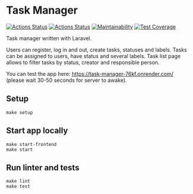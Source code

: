 # Task Manager
[![Actions Status](https://github.com/davydovks/php-project-57/actions/workflows/hexlet-check.yml/badge.svg)](https://github.com/davydovks/php-project-57/actions)
[![Actions Status](https://github.com/davydovks/php-project-57/actions/workflows/coverage.yml/badge.svg)](https://github.com/davydovks/php-project-57/actions)
[![Maintainability](https://api.codeclimate.com/v1/badges/500f7ea2ebf6932335b6/maintainability)](https://codeclimate.com/github/davydovks/php-project-57/maintainability)
[![Test Coverage](https://api.codeclimate.com/v1/badges/500f7ea2ebf6932335b6/test_coverage)](https://codeclimate.com/github/davydovks/php-project-57/test_coverage)

Task manager written with Laravel.

Users can register, log in and out, create tasks, statuses and labels. Tasks can be assigned to users, have status and several labels. Task list page allows to filter tasks by status, creator and responsible person.

You can test the app here: https://task-manager-76kf.onrender.com/ (please wait 30-50 seconds for server to awake).

## Setup
```
make setup
```

## Start app locally
```
make start-frontend
make start
```

## Run linter and tests
```
make lint
make test
```
